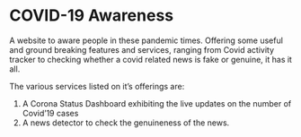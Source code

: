 # COVID-19 Awareness

A website to aware people in these pandemic times. Offering some useful and ground breaking features and services, ranging from Covid activity tracker to checking whether a covid related news is fake or genuine, it has it all.

The various services listed on it’s offerings are:

1.  A Corona Status Dashboard exhibiting the live updates on the number of Covid’19 cases
2.  A news detector to check the genuineness of the news.
